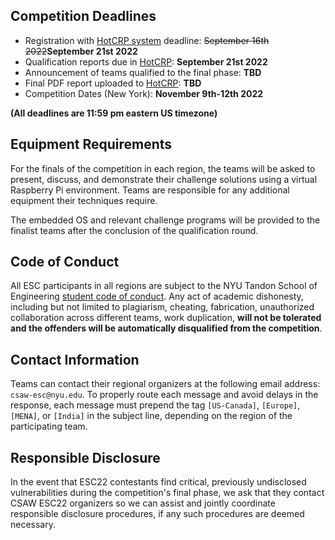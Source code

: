 Competition Deadlines
---------------------

-   Registration with [HotCRP system](https://hotcrp.engineering.nyu.edu/)  deadline: ~~September 16th 2022~~**September 21st 2022**
-   Qualification reports due in [HotCRP](https://hotcrp.engineering.nyu.edu/):  **September 21st 2022**
-   Announcement of teams qualified to the final phase: **TBD**
-   Final PDF report uploaded to [HotCRP](https://hotcrp.engineering.nyu.edu/): **TBD**
-   Competition Dates (New York): **November 9th-12th 2022**

**(All deadlines are 11:59 pm eastern US timezone)**

Equipment Requirements
----------------------

For the finals of the competition in each region, the teams will be asked to present, discuss, and demonstrate their challenge solutions using a virtual Raspberry Pi environment. Teams are responsible for any additional equipment their techniques require.

The embedded OS and relevant challenge programs will be provided to the finalist teams after the conclusion of the qualification round.


Code of Conduct
---------------

All ESC participants in all regions are subject to the NYU Tandon School of Engineering [student code of conduct](http://engineering.nyu.edu/life/student-affairs/code-of-conduct). Any act of academic dishonesty, including but not limited to plagiarism, cheating, fabrication, unauthorized collaboration across different teams, work duplication, **will not be tolerated and the offenders will be automatically disqualified from the competition**.


Contact Information
-------------------

Teams can contact their regional organizers at the following email address: `csaw-esc@nyu.edu`. To properly route each message and avoid delays in the response, each message must prepend the tag `[US-Canada]`, `[Europe]`, `[MENA]`, or `[India]` in the subject line, depending on the region of the participating team.


Responsible Disclosure
----------------------

In the event that ESC22 contestants find critical, previously undisclosed vulnerabilities during the competition's final phase, we ask that they contact CSAW ESC22 organizers so we can assist and jointly coordinate responsible disclosure procedures, if any such procedures are deemed necessary.

